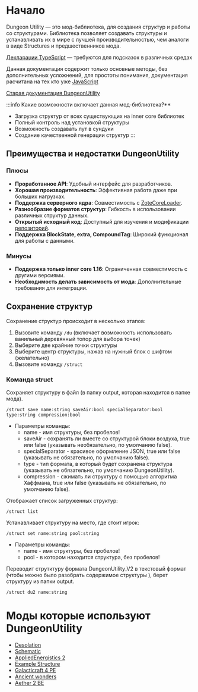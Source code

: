 # Начало

Dungeon Utility — это мод-библиотека, для создания структур и работы со структурами.
Библиотека позволяет создавать структуры и устанавливать их в мире с лучшей производительностью, чем аналоги в виде Structures и предшественников мода.

[Декларации TypeScript](https://github.com/Reider745/Dungeon-Utility/tree/main/declarations) — требуются для подсказок в различных средах

Данная документация содержит только основные методы, без дополнительных усложнений, для простоты понимания, документация расчитана на тех кто уже [JavaScript](https://learn.javascript.ru/)

[Старая документация DungeonUtility](https://github.com/Reider745/libs/blob/main/mod_documentation_api/DungeonUtility.md)

:::info Какие возможности включает данная мод-библиотека?**

+ Загрузка структур от всех существующих на inner core библиотек
+ Полный контроль над установкой структуры
+ Возможность создавать лут в сундуки
+ Создание качественной генерации структур
:::

## Преимущества и недостатки DungeonUtility

### Плюсы

+ **Проработанное API**: Удобный интерфейс для разработчиков.
+ **Хорошая производительность**: Эффективная работа даже при больших нагрузках.
+ **Поддержка серверного ядра**: Совместимость с [ZoteCoreLoader](https://github.com/Reider745/ZoteCoreLoader).
+ **Разнообразие форматов структур**: Гибкость в использовании различных структур данных.
+ **Открытый исходный код**: Доступный для изучения и модификации [репозиторий](https://github.com/Reider745/Dungeon-Utility).
+ **Поддержка BlockState, extra, CompoundTag**: Широкий функционал для работы с данными.

### Минусы

+ **Поддержка только inner core 1.16**: Ограниченная совместимость с другими версиями.
+ **Необходимость делать зависимость от мода**: Дополнительные требования для интеграции.

## Сохранение структур

Сохранение структур происходит в несколько этапов:

1. Вызовите команду `/du` (включает возможность использовать ванильный деревянный топор для выбора точек)
2. Выберите две крайние точки структуры
3. Выберите центр структуры, нажав на нужный блок с шифтом (желательно)
4. Вызовите команду `/struct`

### Команда struct

Сохраняет структуру в файл (в папку output, которая находится в папке мода).

```
/struct save name:string saveAir:bool specialSeparator:bool type:string compression:bool
```

+ Параметры команды:
  + name - имя структуры, без пробелов!
  + saveAir - сохранять ли вместе со структурой блоки воздуха, true или false (указывать необязательно, по умолчанию false).
  + specialSeparator - красивое оформление JSON, true или false (указывать не обязательно, по умолчанию false).
  + type - тип формата, в который будет сохранена структура (указывать не обязательно, по умолчанию DungeonUtility).
  + compression - сжимать ли структуру с помощью алгоритма Хаффмана, true или false (указывать не обязательно, по умолчанию false).

Отображает список загруженных структур:

```
/struct list
```

Устанавливает структуру на место, где стоит игрок:

```
/struct set name:string pool:string
```

+ Параметры команды:
  + name - имя структуры, без пробелов!
  + pool - в котором находится структура, без пробелов!
  
Переводит струтктуру формата DungeonUtility_V2 в текстовый формат (чтобы можно было разобрать содержимое структуры ), берет структуру из папки output.

```
/struct du2 name:string
```

# Моды которые используют DungeonUtility

+ [Desolation](https://icmods.mineprogramming.org/mod?id=784)
+ [Schematic](https://icmods.mineprogramming.org/mod?id=786)
+ [AppliedEnergistics 2](https://icmods.mineprogramming.org/mod?id=906)
+ [Example Structure](https://icmods.mineprogramming.org/mod?id=992)
+ [Galacticraft 4 PE](https://icmods.mineprogramming.org/mod?id=8556)
+ [Ancient wonders](https://icmods.mineprogramming.org/mod?id=682)
+ [Aether 2 BE](https://icmods.mineprogramming.org/mod?id=195)
